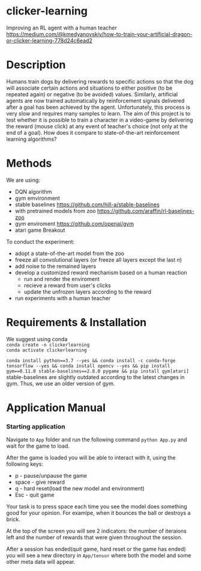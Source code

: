 # clicker-learning
Improving an RL agent with a human teacher 
https://medium.com/@kmedyanovskiy/how-to-train-your-artificial-dragon-or-clicker-learning-778d24c6ead2

# Description

Humans train dogs by delivering rewards to specific actions so that the dog will associate certain actions and situations to either positive (to be repeated again) or negative (to be avoided) values. Similarly, artificial agents are now trained automatically by reinforcement signals delivered after a goal has been achieved by the agent. Unfortunately, this process is very slow and requires many samples to learn. The aim of this project is to test whether it is possible to train a character in a video-game by delivering the reward (mouse click) at any event of teacher's choice (not only at the end of a goal). How does it compare to state-of-the-art reinforcement learning algorithms?

# Methods
We are using:
* DQN algorithm
* gym emvironment
* stable baselines https://github.com/hill-a/stable-baselines
* with pretrained models from zoo https://github.com/araffin/rl-baselines-zoo
* gym enviroment https://github.com/openai/gym
* atari game Breakout

To conduct the experiment:
* adopt a state-of-the-art model from the zoo
* freeze all convolutional layers (or freeze all layers except the last $n$)
* add noise to the remained layers
* develop a customized reward mechanism based on a human reaction
  + run and render the enviroment
  + recieve a reward from user's clicks
  + update the unfrozen layers according to the reward
* run experiments with a human teacher

# Requirements & Installation
We suggest using conda  
```conda create -n clickerlearning```  
```conda activate clickerlearning```  

```conda install python==3.7 --yes && conda install -c conda-forge tensorflow --yes && conda install opencv --yes && pip install gym==0.11.0 stable-baselines==2.8.0 pygame && pip install gym[atari] ```  
stable-baselines are slightly outdated according to the latest changes in gym. Thus, we use an older version of gym.

# Application Manual
### Starting application
Navigate to ```App``` folder and run the following command ```python App.py``` and wait for the game to load.

After the game is loaded you will be able to interact with it, using the following keys:
* p - pause/unpause the game
* space - give reward
* q - hard reset(load the new model and environment)
* Esc - quit game

Your task is to press space each time you see the model does something good for your opinion. For examlpe, when it bounces the ball or destroys a brick.

At the top of the screen you will see 2 indicators: the number of iteraions left and 
the number of rewards that were given throughout the session.

After a session has ended(quit game, hard reset or the game has ended) you will see a new directory in ```App/tensor``` where both the model and 
some other meta data will appear.
